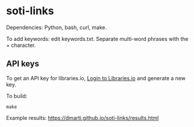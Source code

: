 # soti-links

Dependencies: Python, bash, curl, make.

To add keywords: edit keywords.txt.  Separate multi-word phrases with the + character.


## API keys

To get an API key for libraries.io, [Login to
Libraries.io](https://libraries.io/login) and generate
a new key.


To build:

	make

Example results: https://dmarti.github.io/soti-links/results.html

